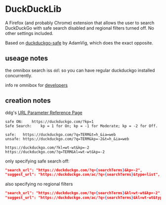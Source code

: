 # DuckDuckLib

A Firefox (and probably Chrome) extension that allows the user to search DuckDuckGo with safe search disabled and regional filters turned off. No other settings included. 

<!-- Check it out on [the Firefox Add-ons site](https://addons.mozilla.org/en-US/firefox/addon/duckduckgo-safe/). -->

Based on [duckduckgo-safe](https://github.com/AdamVig/duckduckgo-safe) by AdamVig, which does the exact opposite.

## useage notes

the omnibox search iss `ddl` so you can have regular duckduckgo installed concurrently. 

info re omnibox for [developers](https://developer.mozilla.org/en-US/docs/Mozilla/Add-ons/WebExtensions/manifest.json/omnibox)

## creation notes

ddg's [URL Parameter Reference Page](https://duckduckgo.com/params)

```
safe ON:	https://duckduckgo.com/?kp=1 
Safe Search: 	kp = 1 for On; kp = -1 for Moderate; kp = -2 for Off. 

safe:	https://duckduckgo.com/?q=TERM&t=h_&ia=web
unsafe:	https://duckduckgo.com/?q=TERM&kp=-2&t=h_&ia=web

https://duckduckgo.com/?kl=wt-wt&kp=-2
https://duckduckgo.com/?q=TERM&kl=wt-wt&kp=-2

```

only specifying safe search off:
```json
"search_url": "https://duckduckgo.com/?q={searchTerms}&kp=-2",
"suggest_url": "https://duckduckgo.com/ac/?q={searchTerms}&type=list",
```

also specifying no regional filters
```json
"search_url": "https://duckduckgo.com/?q={searchTerms}&kl=wt-wt&kp=-2",
"suggest_url": "https://duckduckgo.com/ac/?q={searchTerms}&kl=wt-wt&type=list",
```














